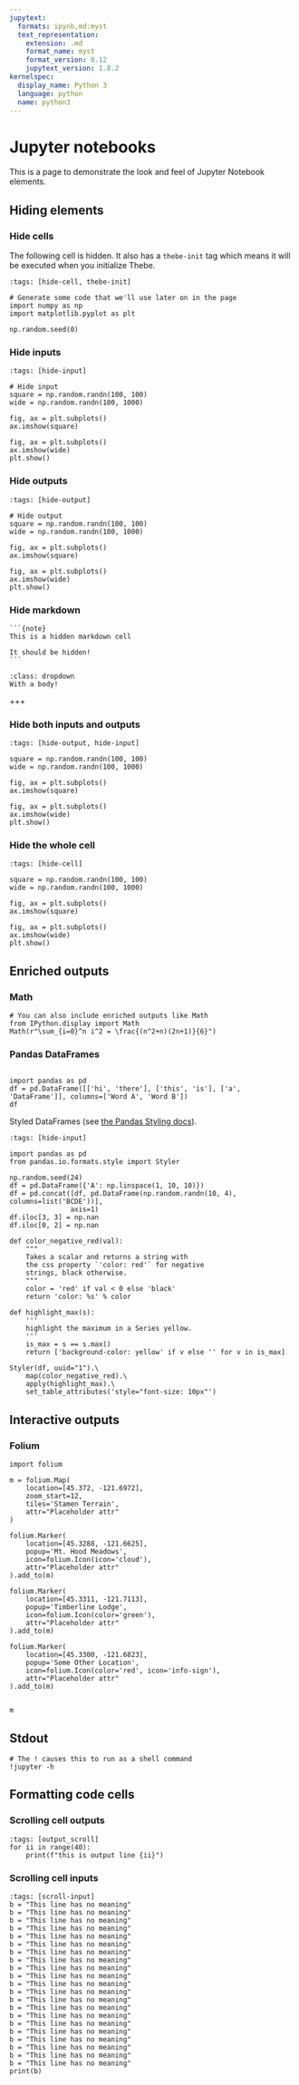 ```yaml
---
jupytext:
  formats: ipynb,md:myst
  text_representation:
    extension: .md
    format_name: myst
    format_version: 0.12
    jupytext_version: 1.8.2
kernelspec:
  display_name: Python 3
  language: python
  name: python3
---
```


# Jupyter notebooks

This is a page to demonstrate the look and feel of Jupyter Notebook elements.

## Hiding elements

### Hide cells

The following cell is hidden.
It also has a `thebe-init` tag which means it will be executed when you initialize Thebe.

```{code-cell} ipython3
:tags: [hide-cell, thebe-init]

# Generate some code that we'll use later on in the page
import numpy as np
import matplotlib.pyplot as plt

np.random.seed(0)
```

### Hide inputs

```{code-cell} ipython3
:tags: [hide-input]

# Hide input
square = np.random.randn(100, 100)
wide = np.random.randn(100, 1000)

fig, ax = plt.subplots()
ax.imshow(square)

fig, ax = plt.subplots()
ax.imshow(wide)
plt.show()
```

### Hide outputs

```{code-cell} ipython3
:tags: [hide-output]

# Hide output
square = np.random.randn(100, 100)
wide = np.random.randn(100, 1000)

fig, ax = plt.subplots()
ax.imshow(square)

fig, ax = plt.subplots()
ax.imshow(wide)
plt.show()
```

### Hide markdown

````{toggle}
```{note}
This is a hidden markdown cell

It should be hidden!
```
````

```{admonition} And here's a toggleable note
:class: dropdown
With a body!
```

+++

### Hide both inputs and outputs

```{code-cell} ipython3
:tags: [hide-output, hide-input]

square = np.random.randn(100, 100)
wide = np.random.randn(100, 1000)

fig, ax = plt.subplots()
ax.imshow(square)

fig, ax = plt.subplots()
ax.imshow(wide)
plt.show()
```

### Hide the whole cell

```{code-cell} ipython3
:tags: [hide-cell]

square = np.random.randn(100, 100)
wide = np.random.randn(100, 1000)

fig, ax = plt.subplots()
ax.imshow(square)

fig, ax = plt.subplots()
ax.imshow(wide)
plt.show()
```

## Enriched outputs

### Math

```{code-cell} ipython3
# You can also include enriched outputs like Math
from IPython.display import Math
Math(r"\sum_{i=0}^n i^2 = \frac{(n^2+n)(2n+1)}{6}")
```

### Pandas DataFrames


```{code-cell} ipython3

import pandas as pd
df = pd.DataFrame([['hi', 'there'], ['this', 'is'], ['a', 'DataFrame']], columns=['Word A', 'Word B'])
df
```

Styled DataFrames (see [the Pandas Styling docs](https://pandas.pydata.org/pandas-docs/stable/user_guide/style.html)).

```{code-cell} ipython3
:tags: [hide-input]

import pandas as pd
from pandas.io.formats.style import Styler

np.random.seed(24)
df = pd.DataFrame({'A': np.linspace(1, 10, 10)})
df = pd.concat([df, pd.DataFrame(np.random.randn(10, 4), columns=list('BCDE'))],
               axis=1)
df.iloc[3, 3] = np.nan
df.iloc[0, 2] = np.nan

def color_negative_red(val):
    """
    Takes a scalar and returns a string with
    the css property `'color: red'` for negative
    strings, black otherwise.
    """
    color = 'red' if val < 0 else 'black'
    return 'color: %s' % color

def highlight_max(s):
    '''
    highlight the maximum in a Series yellow.
    '''
    is_max = s == s.max()
    return ['background-color: yellow' if v else '' for v in is_max]

Styler(df, uuid="1").\
    map(color_negative_red).\
    apply(highlight_max).\
    set_table_attributes('style="font-size: 10px"')
```

## Interactive outputs

### Folium

```{code-cell} ipython3
import folium
```

```{code-cell} ipython3
m = folium.Map(
    location=[45.372, -121.6972],
    zoom_start=12,
    tiles='Stamen Terrain',
    attr="Placeholder attr"
)

folium.Marker(
    location=[45.3288, -121.6625],
    popup='Mt. Hood Meadows',
    icon=folium.Icon(icon='cloud'),
    attr="Placeholder attr"
).add_to(m)

folium.Marker(
    location=[45.3311, -121.7113],
    popup='Timberline Lodge',
    icon=folium.Icon(color='green'),
    attr="Placeholder attr"
).add_to(m)

folium.Marker(
    location=[45.3300, -121.6823],
    popup='Some Other Location',
    icon=folium.Icon(color='red', icon='info-sign'),
    attr="Placeholder attr"
).add_to(m)


m
```

## Stdout

```{code-cell} ipython3
# The ! causes this to run as a shell command
!jupyter -h
```

## Formatting code cells

### Scrolling cell outputs

```{code-cell} ipython3
:tags: [output_scroll]
for ii in range(40):
    print(f"this is output line {ii}")
```

### Scrolling cell inputs

```{code-cell} ipython3
:tags: [scroll-input]
b = "This line has no meaning"
b = "This line has no meaning"
b = "This line has no meaning"
b = "This line has no meaning"
b = "This line has no meaning"
b = "This line has no meaning"
b = "This line has no meaning"
b = "This line has no meaning"
b = "This line has no meaning"
b = "This line has no meaning"
b = "This line has no meaning"
b = "This line has no meaning"
b = "This line has no meaning"
b = "This line has no meaning"
b = "This line has no meaning"
b = "This line has no meaning"
b = "This line has no meaning"
b = "This line has no meaning"
b = "This line has no meaning"
b = "This line has no meaning"
b = "This line has no meaning"
print(b)
```
